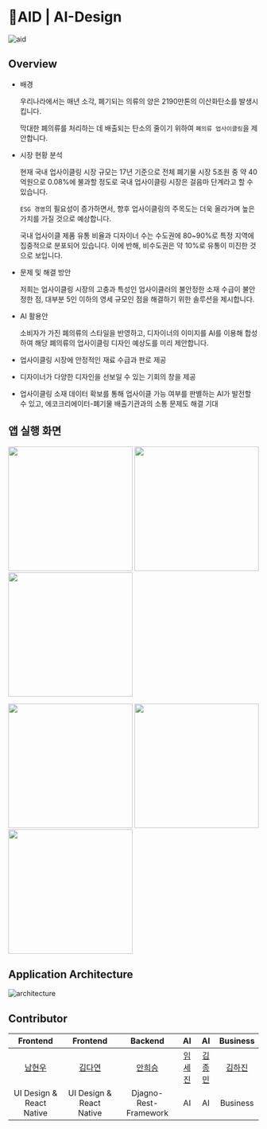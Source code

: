 # 👕AID | AI-Design 

![aid](https://user-images.githubusercontent.com/74298527/154840148-de59389c-5710-4178-ae2d-bda9c54d052d.PNG)

## Overview
- 배경

    우리나라에서는 매년 소각, 폐기되는 의류의 양은 2190만톤의 이산화탄소를 발생시킵니다.

    막대한 폐의류를 처리하는 데 배출되는 탄소의 줄이기 위하여 `폐의류 업사이클링`을 제안합니다.

- 시장 현황 분석

    현재 국내 업사이클링 시장 규모는 17년 기준으로 전체 폐기물 시장 5조원 중 약 40억원으로 0.08%에 불과할 정도로 국내 업사이클링 시장은 걸음마 단계라고 할 수 있습니다.

    `ESG 경영`의 필요성이 증가하면서, 향후 업사이클링의 주목도는 더욱 올라가며 높은 가치를 가질 것으로 예상합니다.

    국내 업사이클 제품 유통 비율과 디자이너 수는 수도권에 80~90%로 특정 지역에 집중적으로 분포되어 있습니다. 이에 반해, 비수도권은 약 10%로 유통이 미진한 것으로 보입니다.

- 문제 및 해결 방안

    저희는 업사이클링 시장의 고충과 특성인 업사이클러의 불안정한 소재 수급이 불안정한 점, 대부분 5인 이하의 영세 규모인 점을 해결하기 위한 솔루션을 제시합니다.    

- AI 활용안

    소비자가 가진 폐의류의 스타일을 반영하고, 디자이너의 이미지를 AI를 이용해 합성하여 해당 폐의류의 업사이클링 디자인 예상도를 미리 제안합니다.
    
- 업사이클링 시장에 안정적인 재료 수급과 판로 제공
- 디자이너가 다양한 디자인을 선보일 수 있는 기회의 창을 제공
- 업사이클링 소재 데이터 확보를 통해 업사이클 가능 여부를 판별하는 AI가 발전할 수 있고, 에코크리에이터-폐기물 배출기관과의 소통 문제도 해결 기대

## 앱 실행 화면
<p align=“center”>
  <kbd><img src="https://user-images.githubusercontent.com/74298527/154986883-27dc1281-38b7-49ac-9d0a-5cbf38349253.gif" width="250"></kbd>
  <kbd><img src="https://user-images.githubusercontent.com/74298527/154986898-2222faf8-0c13-4141-b791-0b599d4d85e0.gif" width="250"></kbd>
  <kbd><img src="https://user-images.githubusercontent.com/74298527/154986905-4fed0f5a-427c-40ae-a884-61b63cedc615.gif" width="250"></kbd>
</p>
<p align=“center”>
   <kbd><img src="https://user-images.githubusercontent.com/74298527/154986917-4eb83420-cf28-4820-9b0e-7d205a976b82.gif" width="250"></kbd>
  <kbd><img src="https://user-images.githubusercontent.com/74298527/154986925-548458b3-c45c-4905-b7bd-9dbb05617bfc.gif" width="250"></kbd>
  <kbd><img src="" width="250"></kbd>
</p>

## Application Architecture
![architecture](https://user-images.githubusercontent.com/74298527/154839832-0988d126-a01c-46b8-adf7-18bea73cf0fa.PNG)


## Contributor


|                           Frontend                             |                           Frontend                             |                           Backend                             |                           AI                             |                           AI                             |                           Business                             |
| :----------------------------------------------------------: | :----------------------------------------------------------: | :----------------------------------------------------------: | :----------------------------------------------------------: | :----------------------------------------------------------: | :----------------------------------------------------------: |
| [남현우](https://github.com/hwnim5324) | [김다연](https://github.com/kimdayeon37) | [안희승](https://github.com/hiseoung) | [임세진](https://github.com/LimSeJin9577) | [김종민](https://github.com/jongmin4422) | [김하진](https://github.com/debeaver) |
|                        UI Design & React Native                         |                        UI Design & React Native                         |                      Djagno-Rest-Framework                       |                        AI                         |                        AI                        |                        Business                        |
